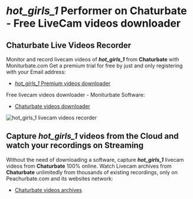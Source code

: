 # _hot_girls_1_ Performer on Chaturbate - Free LiveCam videos downloader

## Chaturbate Live Videos Recorder

Monitor and record livecam videos of **_hot_girls_1_** from **Chaturbate** with Moniturbate.com
Get a premium trial for free by just and only registering with your Email address:
* [_hot_girls_1_ Premium videos downloader](https://moniturbate.com/request-demo-licence-key.html)

Free livecam videos downloader - Moniturbate Software:
* [Chaturbate videos downloader](https://moniturbate.com/moniturbate-download-software.html)

![_hot_girls_1_ livecam videos recorder](https://peachurnet.com/templates/moniturbate-software.png)


## Capture _hot_girls_1_ videos from the Cloud and watch your recordings on Streaming

Without the need of downloading a software, capture **_hot_girls_1_** livecam videos from **Chaturbate** 100% online.
Watch Livecam archives from **Chaturbate** unlimitedly from thousands of existing recordings, only on Peachurbate.com and its websites network:
* [Chaturbate videos archives](https://peachurnet.com/)